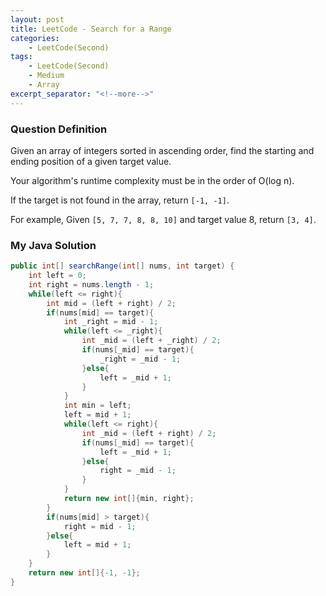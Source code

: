 ```yaml
---
layout: post
title: LeetCode - Search for a Range
categories:
    - LeetCode(Second)
tags:
    - LeetCode(Second)
    - Medium
    - Array
excerpt_separator: "<!--more-->"
---
```


### Question Definition
Given an array of integers sorted in ascending order, find the starting and ending position of a given target value.

Your algorithm's runtime complexity must be in the order of O(log n).

If the target is not found in the array, return `[-1, -1]`.
<!--more-->

For example,
Given `[5, 7, 7, 8, 8, 10]` and target value 8,
return `[3, 4]`.
### My Java Solution
```java
public int[] searchRange(int[] nums, int target) {
    int left = 0;
    int right = nums.length - 1;
    while(left <= right){
        int mid = (left + right) / 2;
        if(nums[mid] == target){
            int _right = mid - 1;
            while(left <= _right){
                int _mid = (left + _right) / 2;
                if(nums[_mid] == target){
                    _right = _mid - 1;
                }else{
                    left = _mid + 1;
                }
            }
            int min = left;
            left = mid + 1;
            while(left <= right){
                int _mid = (left + right) / 2;
                if(nums[_mid] == target){
                    left = _mid + 1;
                }else{
                    right = _mid - 1;
                }
            }
            return new int[]{min, right};
        }
        if(nums[mid] > target){
            right = mid - 1;
        }else{
            left = mid + 1;
        }
    }
    return new int[]{-1, -1};
}
```